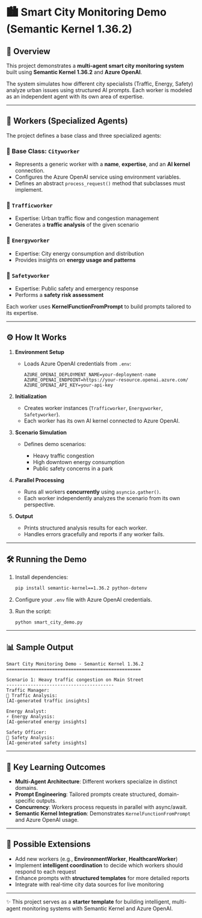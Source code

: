 # 🏙️ Smart City Monitoring Demo (Semantic Kernel 1.36.2)

## 📖 Overview

This project demonstrates a **multi-agent smart city monitoring system** built using **Semantic Kernel 1.36.2** and **Azure OpenAI**.

The system simulates how different city specialists (Traffic, Energy, Safety) analyze urban issues using structured AI prompts. Each worker is modeled as an independent agent with its own area of expertise.

---

## 🚦 Workers (Specialized Agents)

The project defines a base class and three specialized agents:

### 🔹 Base Class: `Cityworker`

* Represents a generic worker with a **name**, **expertise**, and an **AI kernel** connection.
* Configures the Azure OpenAI service using environment variables.
* Defines an abstract `process_request()` method that subclasses must implement.

### 🔹 `Trafficworker`

* Expertise: Urban traffic flow and congestion management
* Generates a **traffic analysis** of the given scenario

### 🔹 `Energyworker`

* Expertise: City energy consumption and distribution
* Provides insights on **energy usage and patterns**

### 🔹 `Safetyworker`

* Expertise: Public safety and emergency response
* Performs a **safety risk assessment**

Each worker uses **KernelFunctionFromPrompt** to build prompts tailored to its expertise.

---

## ⚙️ How It Works

1. **Environment Setup**

   * Loads Azure OpenAI credentials from `.env`:

     ```env
     AZURE_OPENAI_DEPLOYMENT_NAME=your-deployment-name
     AZURE_OPENAI_ENDPOINT=https://your-resource.openai.azure.com/
     AZURE_OPENAI_API_KEY=your-api-key
     ```

2. **Initialization**

   * Creates worker instances (`Trafficworker`, `Energyworker`, `Safetyworker`).
   * Each worker has its own AI kernel connected to Azure OpenAI.

3. **Scenario Simulation**

   * Defines demo scenarios:

     * Heavy traffic congestion
     * High downtown energy consumption
     * Public safety concerns in a park

4. **Parallel Processing**

   * Runs all workers **concurrently** using `asyncio.gather()`.
   * Each worker independently analyzes the scenario from its own perspective.

5. **Output**

   * Prints structured analysis results for each worker.
   * Handles errors gracefully and reports if any worker fails.

---

## 🛠️ Running the Demo

1. Install dependencies:

   ```bash
   pip install semantic-kernel==1.36.2 python-dotenv
   ```

2. Configure your `.env` file with Azure OpenAI credentials.

3. Run the script:

   ```bash
   python smart_city_demo.py
   ```

---

## 📊 Sample Output

```text
Smart City Monitoring Demo - Semantic Kernel 1.36.2
==================================================

Scenario 1: Heavy traffic congestion on Main Street
----------------------------------------
Traffic Manager:
🚦 Traffic Analysis:
[AI-generated traffic insights]

Energy Analyst:
⚡ Energy Analysis:
[AI-generated energy insights]

Safety Officer:
🚨 Safety Analysis:
[AI-generated safety insights]
```

---

## 🎯 Key Learning Outcomes

* **Multi-Agent Architecture**: Different workers specialize in distinct domains.
* **Prompt Engineering**: Tailored prompts create structured, domain-specific outputs.
* **Concurrency**: Workers process requests in parallel with async/await.
* **Semantic Kernel Integration**: Demonstrates `KernelFunctionFromPrompt` and Azure OpenAI usage.

---

## 🔮 Possible Extensions

* Add new workers (e.g., **EnvironmentWorker**, **HealthcareWorker**)
* Implement **intelligent coordination** to decide which workers should respond to each request
* Enhance prompts with **structured templates** for more detailed reports
* Integrate with real-time city data sources for live monitoring

---

✨ This project serves as a **starter template** for building intelligent, multi-agent monitoring systems with Semantic Kernel and Azure OpenAI.
